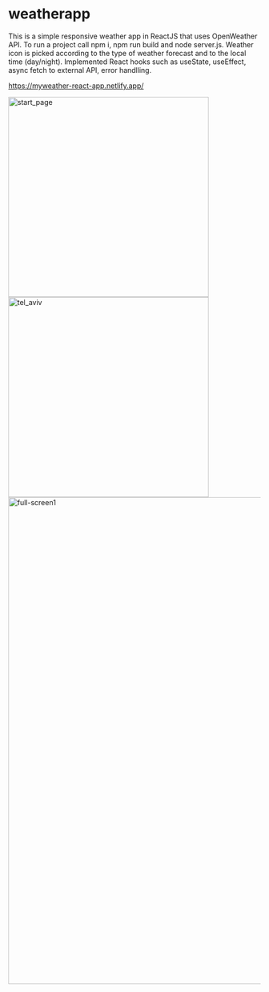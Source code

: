 # weatherapp
This is a simple responsive weather app in ReactJS that uses OpenWeather API.
To run a project call npm i, npm run build and node server.js.
Weather icon is picked according to the type of weather forecast and to the local time (day/night).
Implemented React hooks such as useState, useEffect, async fetch to external API, error handlling. 

https://myweather-react-app.netlify.app/

<div>
<img width="400" alt="start_page" src="https://user-images.githubusercontent.com/35921408/175354023-9601799b-04f2-43a8-b459-086da1ec472a.png">
<img width="400" alt="tel_aviv" src="https://user-images.githubusercontent.com/35921408/175354042-a990fdec-ebdf-4054-8588-dc01225ab54c.png">
</div>
<img width="973" alt="full-screen1" src="https://user-images.githubusercontent.com/35921408/175354066-beae8a32-c17b-4c4b-b94c-820826b66e10.png">
